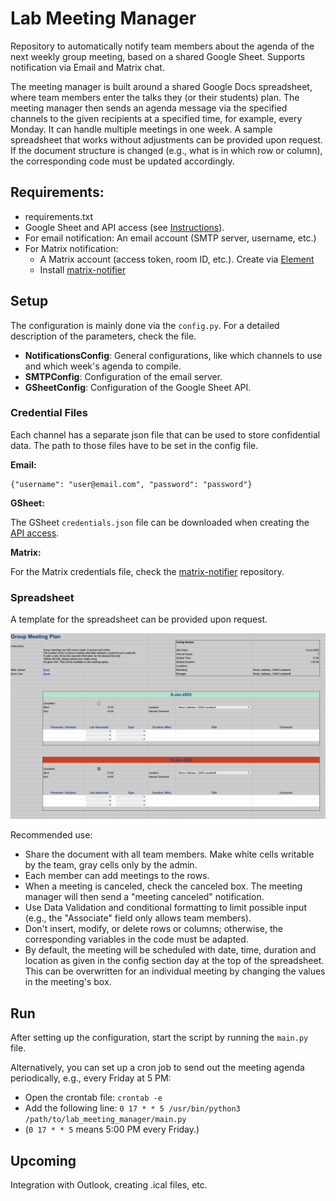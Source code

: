 # Lab Meeting Manager

Repository to automatically notify team members about the agenda of the next weekly group meeting, based on a shared Google Sheet. Supports notification via Email and Matrix chat.

The meeting manager is built around a shared Google Docs spreadsheet, where team members enter the talks they (or their students) plan. The meeting manager then sends an agenda message via the specified channels to the given recipients at a specified time, for example, every Monday. It can handle multiple meetings in one week. A sample spreadsheet that works without adjustments can be provided upon request. If the document structure is changed (e.g., what is in which row or column), the corresponding code must be updated accordingly.

## Requirements:
- requirements.txt
- Google Sheet and API access (see [Instructions](https://developers.google.com/sheets/api/quickstart/python)).
- For email notification: An email account (SMTP server, username, etc.)
- For Matrix notification:
    - A Matrix account (access token, room ID, etc.). Create via [Element](https://app.element.io)
    - Install [matrix-notifier](https://github.com/Mo-Sc/matrix-notifier)

## Setup

The configuration is mainly done via the `config.py`. For a detailed description of the parameters, check the file.
- **NotificationsConfig**: General configurations, like which channels to use and which week's agenda to compile.
- **SMTPConfig**: Configuration of the email server.
- **GSheetConfig**: Configuration of the Google Sheet API.


### Credential Files

Each channel has a separate json file that can be used to store confidential data. The path to those files have to be set in the config file.

**Email:**
```
{"username": "user@email.com", "password": "password"}
```

**GSheet:**

The GSheet `credentials.json` file can be downloaded when creating the [API access](https://developers.google.com/sheets/api/quickstart/python).

**Matrix:**

For the Matrix credentials file, check the [matrix-notifier](https://github.com/Mo-Sc/matrix-notifier) repository.

### Spreadsheet
A template for the spreadsheet can be provided upon request.

![template](meeting_plan_template.png)

Recommended use:
- Share the document with all team members. Make white cells writable by the team, gray cells only by the admin.
- Each member can add meetings to the rows.
- When a meeting is canceled, check the canceled box. The meeting manager will then send a "meeting canceled" notification.
- Use Data Validation and conditional formatting to limit possible input (e.g., the "Associate" field only allows team members).
- Don't insert, modify, or delete rows or columns; otherwise, the corresponding variables in the code must be adapted.
- By default, the meeting will be scheduled with date, time, duration and location as given in the config section day at the top of the spreadsheet. This can be overwritten for an individual meeting by changing the values in the meeting's box.

## Run
After setting up the configuration, start the script by running the `main.py` file.

Alternatively, you can set up a cron job to send out the meeting agenda periodically, e.g., every Friday at 5 PM:
- Open the crontab file: `crontab -e`
- Add the following line: `0 17 * * 5 /usr/bin/python3 /path/to/lab_meeting_manager/main.py`
- (`0 17 * * 5` means 5:00 PM every Friday.)

## Upcoming
Integration with Outlook, creating .ical files, etc.
